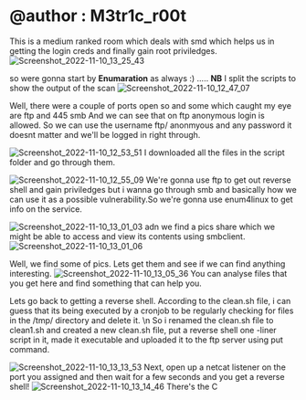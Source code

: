# @author : M3tr1c_r00t
This is a medium ranked room which deals with smd which helps us in getting the login creds and finally gain root priviledges.
![Screenshot_2022-11-10_13_25_43](https://user-images.githubusercontent.com/99975622/201920574-c01f1e89-64d2-4e16-9cac-ff994c81039d.png)

so were gonna start by **Enumaration** as always :)  .....
**NB** I split the scripts to show the output of the scan 
![Screenshot_2022-11-10_12_47_07](https://user-images.githubusercontent.com/99975622/201922194-87e52b35-ece0-4284-8303-18847c003357.png)

Well, there were a couple of ports open so and some which caught my eye are ftp and 445 smb
And we can see that on ftp anonymous login is allowed.
So we can use the username ftp/ anonmyous and any password it doesnt matter and we'll be logged in right through.

![Screenshot_2022-11-10_12_53_51](https://user-images.githubusercontent.com/99975622/201924904-ef984079-55ee-4dea-be3a-f6dca97b6a3d.png)
I downloaded all the files in the script folder and go through them.

![Screenshot_2022-11-10_12_55_09](https://user-images.githubusercontent.com/99975622/201925728-3e0c6d56-3067-4bbd-bf61-d056f9cbf31d.png)
We're gonna use ftp to get out reverse shell and gain priviledges but i wanna go through smb and basically how we can use it as a possible vulnerability.So we're gonna use enum4linux to get info on the service.

![Screenshot_2022-11-10_13_01_03](https://user-images.githubusercontent.com/99975622/201925976-689e032b-5561-4640-b0a3-2e9a888bdb1d.png)
 adn we find a pics share which we might be able to access and view its contents using smbclient.
 ![Screenshot_2022-11-10_13_01_06](https://user-images.githubusercontent.com/99975622/201926190-658ba806-4a8b-4047-9f4f-7950b479bf50.png)

Well, we find some of pics. Lets get them and see if we can find anything interesting.
![Screenshot_2022-11-10_13_05_36](https://user-images.githubusercontent.com/99975622/201926335-b8c1682a-71b9-4b96-9e46-f80b7e318009.png)
You can analyse files that you get here and find something that can help you.

Lets go back to getting a reverse shell.
According to the clean.sh file, i can guess that its being executed by a cronjob to be regularly checking for files in the /tmp/ directory and delete it.
\n
So i renamed the clean.sh file to clean1.sh and created a new clean.sh file, put a reverse shell one -liner script in it, made it executable and uploaded it to the ftp server using put command.

![Screenshot_2022-11-10_13_13_53](https://user-images.githubusercontent.com/99975622/201929836-fe302824-9d2c-46f6-8448-726f10ebbe69.png)
Next, open up a netcat listener on the port you assigned and then wait for a few seconds and you get a reverse shell!
![Screenshot_2022-11-10_13_14_46](https://user-images.githubusercontent.com/99975622/201930079-74fccd4c-34e8-4c9f-9d49-c4f462097cd2.png)
 There's the C

